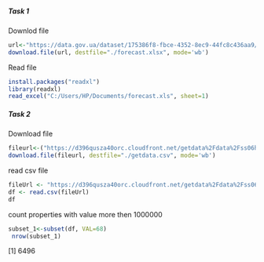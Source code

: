 
##### Task 1

Downlod file

```r
url<-"https://data.gov.ua/dataset/175386f8-fbce-4352-8ec9-44fc8c436aa9/resource/e58e005a-c448-4d97-9d45-813f05b1d737/download/nabir-2020-2022-roki.xls"
download.file(url, destfile="./forecast.xlsx", mode='wb')
```

Read file

```r
install.packages("readxl")
library(readxl)
read_excel("C:/Users/HP/Documents/forecast.xls", sheet=1)
```

##### Task 2
Download file
```r
fileurl<-("https://d396qusza40orc.cloudfront.net/getdata%2Fdata%2Fss06hid.csv")
download.file(fileurl, destfile="./getdata.csv", mode='wb')
```

read csv file
```r
fileUrl <- "https://d396qusza40orc.cloudfront.net/getdata%2Fdata%2Fss06hid.csv"
df <- read.csv(fileUrl)
df
```
count properties with value more then 1000000

```r
subset_1<-subset(df, VAL=68)
 nrow(subset_1)
 ```
[1] 6496
